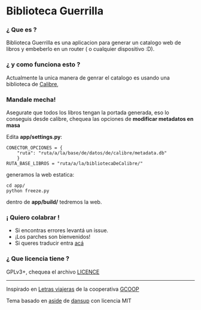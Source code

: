 Biblioteca Guerrilla
========

### ¿ Que es ?
Biblioteca Guerrilla es una aplicacion para generar un catalogo web de libros
y embeberlo en un router ( o cualquier dispositivo :D).

### ¿ y como funciona esto ?
Actualmente la unica manera de genrar el catalogo es usando una biblioteca de [Calibre](https://calibre-ebook.com/),



### Mandale mecha!
Asegurate que todos los libros tengan la portada generada, eso lo conseguis
desde calibre, chequea las opciones de **modificar metadatos en masa**

Edita __app/settings.py__:
```
CONECTOR_OPCIONES = {
    "ruta": "ruta/a/la/base/de/datos/de/calibre/metadata.db"
    }
RUTA_BASE_LIBROS = "ruta/a/la/bibliotecaDeCalibre/"
```
generamos la web estatica:
```
cd app/
python freeze.py
```
dentro de **app/build/** tedremos la web.

### ¡ Quiero colabrar !
- Si encontras errores levantá un issue.
- ¡Los parches son bienvenidos!
- Si queres traducir entra
[acá](https://translate.zanata.org/webtrans/translate?project=biblioteca_guerrilla)

### ¿ Que licencia tiene ?
GPLv3+, chequea el archivo [LICENCE](LICENCE)

---------------------------

Inspirado en [Letras viajeras](https://github.com/gcoop-libre/letras_viajeras/)
de la cooperativa [GCOOP](https://www.gcoop.coop/)

Tema basado en [aside](https://github.com/dansup/bulma-templates/blob/gh-pages/css/aside.css) de [dansup](https://github.com/dansup) con licencia MIT
